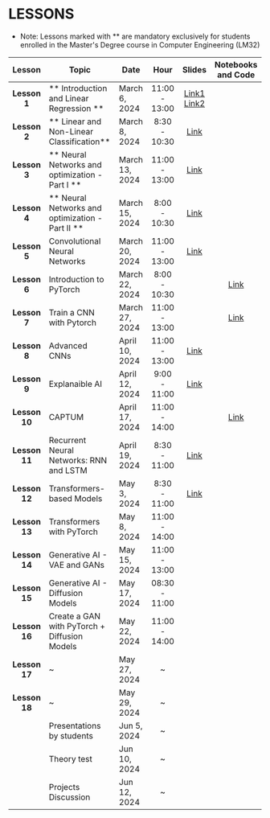 # LESSONS

- Note: Lessons marked with ** are mandatory exclusively for students enrolled in the Master's Degree course in Computer Engineering (LM32)


| Lesson            | Topic                                             | Date            | Hour          | Slides       | Notebooks and Code |
| :-------:         | ------------------                                | --------------- | :-------:     | :-------:    |:-------:  |
| **Lesson 1**      | ** Introduction and Linear Regression **          | March 6, 2024   | 11:00 - 13:00 | [Link1](https://studentiunict-my.sharepoint.com/:b:/g/personal/concetto_spampinato_unict_it/EeafGoekiXtFnG_ceDlHaYEBxVSk_AZ56V4iF-tPU1svmg?e=Obkjnv) [Link2](https://studentiunict-my.sharepoint.com/:b:/g/personal/concetto_spampinato_unict_it/EdYwXfv37qFPl4MbhpcTXJsB-d-pSjJc0UFKPftCOAWGlg?e=65kkbx)  | |
| **Lesson 2**      | ** Linear and Non-Linear Classification**         | March 8, 2024   | 8:30 - 10:30  | [Link](https://studentiunict-my.sharepoint.com/:b:/g/personal/concetto_spampinato_unict_it/EXhIg0LAhkpJg9mak5EP2HMB9MwGK6YW7z3bsNw2F5Hy1Q?e=ec8GbA)  | |
| **Lesson 3**      | ** Neural Networks and optimization - Part I **   | March 13, 2024  | 11:00 - 13:00 | [Link](https://studentiunict-my.sharepoint.com/:b:/g/personal/concetto_spampinato_unict_it/EegCqYjrPiFAvPziUgS49g4B7ITeCmxz6jI5n6TpFWQTyg?e=spx7P2)  | | 
| **Lesson 4**      | ** Neural Networks and optimization - Part II **  | March 15, 2024  | 8:00 - 10:30  | [Link](https://studentiunict-my.sharepoint.com/:b:/g/personal/concetto_spampinato_unict_it/EfbaQ_nNvGJItrTjeHsJ9-MBQET7rowPiqY6DJlKZVqL9w?e=jhxWv1)  | | 
| **Lesson 5**      | Convolutional Neural Networks                     | March 20, 2024  | 11:00 - 13:00 | [Link](https://studentiunict-my.sharepoint.com/:b:/g/personal/concetto_spampinato_unict_it/EQYhR7pDAPlLtoGINWh9PPEB8BvykgYvbubrRuo2jHd5Jw?e=GCykZz)  | |
| **Lesson 6**      | Introduction to PyTorch                           | March 22, 2024  | 8:00 - 10:30  | | [Link](https://colab.research.google.com/drive/1hHIFgCE1FLPFgBK_H480wEWPhMwb0_Fa?usp=sharing) |
| **Lesson 7**      | Train a CNN with Pytorch                          | March 27, 2024  | 11:00 - 13:00 | | [Link](https://colab.research.google.com/drive/1U3MS5kULj2nxR4_CZf_LvRDt8-XozWo3?usp=sharing) |
| **Lesson 8**      | Advanced CNNs                                     | April 10, 2024  | 11:00 - 13:00 | [Link](https://studentiunict-my.sharepoint.com/:b:/g/personal/concetto_spampinato_unict_it/EbpoRLEGXvFLsr4h47PNB84BeSE0-gZGLEsDBIecIR9q5w?e=SgeU0U)   | |
| **Lesson 9**      | Explanaible AI                                    | April 12, 2024  | 9:00 - 11:00  | [Link](https://studentiunict-my.sharepoint.com/:b:/g/personal/concetto_spampinato_unict_it/ERDMPBQRqWRHrSwTH-ahrSwBmrgVBHIX4coiSwMd4Xe-1A?e=7Qw7NF)   | | 
| **Lesson 10**     | CAPTUM                                            | April 17, 2024  | 11:00 - 14:00 | | [Link](https://colab.research.google.com/drive/11QDsKGK-YrA9FKDs7tOg1-AsL_kI0sP9?usp=sharing) |
| **Lesson 11**     | Recurrent Neural Networks: RNN and LSTM           | April 19, 2024  | 8:30 - 11:00  | [Link](https://studentiunict-my.sharepoint.com/:b:/g/personal/concetto_spampinato_unict_it/EaHa-5iDXMdMqV4yDlmzEL4BERHyaQe-veqWjzCvL1u4Tw?e=dtNZBc)| |
| **Lesson 12**     | Transformers-based Models                         | May 3, 2024     | 8:30 - 11:00  | [Link](https://studentiunict-my.sharepoint.com/:b:/g/personal/concetto_spampinato_unict_it/EYWPtF1-gM5CgWPdyLCy8v0BCk8nY2hs_N1l8aLIv3ja6A?e=OfGmdp)| |
| **Lesson 13**     | Transformers with PyTorch                         | May 8, 2024     | 11:00 - 14:00 | <!--[Link](#)-->| |
| **Lesson 14**     | Generative AI - VAE and GANs                      | May 15, 2024    | 11:00 - 13:00  | | |
| **Lesson 15**     | Generative AI - Diffusion Models                  | May 17, 2024    | 08:30 - 11:00 | | |
| **Lesson 16**     | Create a GAN with PyTorch + Diffusion Models      | May 22, 2024    | 11:00 - 14:00 | | |
| **Lesson 17**     |                                 ~                 | May 27, 2024    |       ~       | | |
| **Lesson 18**     |                                 ~                 | May 29, 2024    |       ~       | | |
|                   | Presentations by students                         | Jun 5, 2024     |       ~       | | |
|                   | Theory test                                       | Jun 10, 2024    |       ~       | | |
|                   | Projects Discussion                               | Jun 12, 2024    |       ~       | | |

<!-- https://colab.research.google.com/drive/1U3MS5kULj2nxR4_CZf_LvRDt8-XozWo3?usp=sharing -->
